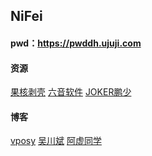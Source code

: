 ## NiFei
#### pwd：https://pwddh.ujuji.com
#### 资源
[果核剥壳](https://www.ghxi.com/)     [六音软件](https://www.sixyin.com/)     [JOKER鹏少](https://www.jokerps.com/)          
#### 博客
[vposy](https://weibo.com/vposy?is_all=1)     [吴川斌](https://www.mr-wu.cn/)     [阿虚同学](https://www.axutongxue.com/)          